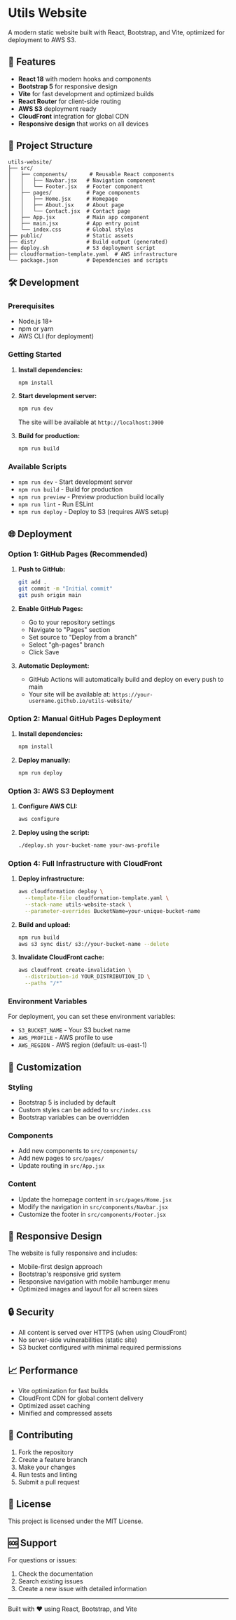 # Utils Website

A modern static website built with React, Bootstrap, and Vite, optimized for deployment to AWS S3.

## 🚀 Features

- **React 18** with modern hooks and components
- **Bootstrap 5** for responsive design
- **Vite** for fast development and optimized builds
- **React Router** for client-side routing
- **AWS S3** deployment ready
- **CloudFront** integration for global CDN
- **Responsive design** that works on all devices

## 📁 Project Structure

```
utils-website/
├── src/
│   ├── components/       # Reusable React components
│   │   ├── Navbar.jsx   # Navigation component
│   │   └── Footer.jsx   # Footer component
│   ├── pages/           # Page components
│   │   ├── Home.jsx     # Homepage
│   │   ├── About.jsx    # About page
│   │   └── Contact.jsx  # Contact page
│   ├── App.jsx          # Main app component
│   ├── main.jsx         # App entry point
│   └── index.css        # Global styles
├── public/              # Static assets
├── dist/                # Build output (generated)
├── deploy.sh            # S3 deployment script
├── cloudformation-template.yaml  # AWS infrastructure
└── package.json         # Dependencies and scripts
```

## 🛠️ Development

### Prerequisites

- Node.js 18+ 
- npm or yarn
- AWS CLI (for deployment)

### Getting Started

1. **Install dependencies:**
   ```bash
   npm install
   ```

2. **Start development server:**
   ```bash
   npm run dev
   ```
   
   The site will be available at `http://localhost:3000`

3. **Build for production:**
   ```bash
   npm run build
   ```

### Available Scripts

- `npm run dev` - Start development server
- `npm run build` - Build for production
- `npm run preview` - Preview production build locally
- `npm run lint` - Run ESLint
- `npm run deploy` - Deploy to S3 (requires AWS setup)

## 🌐 Deployment

### Option 1: GitHub Pages (Recommended)

1. **Push to GitHub:**
   ```bash
   git add .
   git commit -m "Initial commit"
   git push origin main
   ```

2. **Enable GitHub Pages:**
   - Go to your repository settings
   - Navigate to "Pages" section
   - Set source to "Deploy from a branch"
   - Select "gh-pages" branch
   - Click Save

3. **Automatic Deployment:**
   - GitHub Actions will automatically build and deploy on every push to main
   - Your site will be available at: `https://your-username.github.io/utils-website/`

### Option 2: Manual GitHub Pages Deployment

1. **Install dependencies:**
   ```bash
   npm install
   ```

2. **Deploy manually:**
   ```bash
   npm run deploy
   ```

### Option 3: AWS S3 Deployment

1. **Configure AWS CLI:**
   ```bash
   aws configure
   ```

2. **Deploy using the script:**
   ```bash
   ./deploy.sh your-bucket-name your-aws-profile
   ```

### Option 4: Full Infrastructure with CloudFront

1. **Deploy infrastructure:**
   ```bash
   aws cloudformation deploy \
     --template-file cloudformation-template.yaml \
     --stack-name utils-website-stack \
     --parameter-overrides BucketName=your-unique-bucket-name
   ```

2. **Build and upload:**
   ```bash
   npm run build
   aws s3 sync dist/ s3://your-bucket-name --delete
   ```

3. **Invalidate CloudFront cache:**
   ```bash
   aws cloudfront create-invalidation \
     --distribution-id YOUR_DISTRIBUTION_ID \
     --paths "/*"
   ```

### Environment Variables

For deployment, you can set these environment variables:

- `S3_BUCKET_NAME` - Your S3 bucket name
- `AWS_PROFILE` - AWS profile to use
- `AWS_REGION` - AWS region (default: us-east-1)

## 🎨 Customization

### Styling

- Bootstrap 5 is included by default
- Custom styles can be added to `src/index.css`
- Bootstrap variables can be overridden

### Components

- Add new components to `src/components/`
- Add new pages to `src/pages/`
- Update routing in `src/App.jsx`

### Content

- Update the homepage content in `src/pages/Home.jsx`
- Modify the navigation in `src/components/Navbar.jsx`
- Customize the footer in `src/components/Footer.jsx`

## 📱 Responsive Design

The website is fully responsive and includes:

- Mobile-first design approach
- Bootstrap's responsive grid system
- Responsive navigation with mobile hamburger menu
- Optimized images and layout for all screen sizes

## 🔒 Security

- All content is served over HTTPS (when using CloudFront)
- No server-side vulnerabilities (static site)
- S3 bucket configured with minimal required permissions

## 📈 Performance

- Vite optimization for fast builds
- CloudFront CDN for global content delivery
- Optimized asset caching
- Minified and compressed assets

## 🤝 Contributing

1. Fork the repository
2. Create a feature branch
3. Make your changes
4. Run tests and linting
5. Submit a pull request

## 📄 License

This project is licensed under the MIT License.

## 🆘 Support

For questions or issues:

1. Check the documentation
2. Search existing issues
3. Create a new issue with detailed information

---

Built with ❤️ using React, Bootstrap, and Vite
